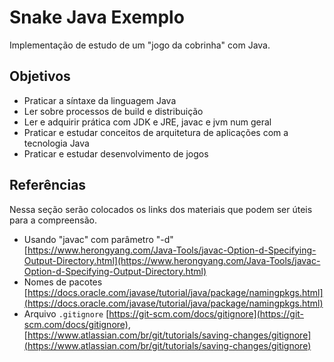 # Snake Java Exemplo

Implementação de estudo de um "jogo da cobrinha" com Java.

## Objetivos

* Praticar a síntaxe da linguagem Java
* Ler sobre processos de build e distribuição
* Ler e adquirir prática com JDK e JRE, javac e jvm num geral
* Praticar e estudar conceitos de arquitetura de aplicações com a tecnologia Java
* Praticar e estudar desenvolvimento de jogos

## Referências

Nessa seção serão colocados os links dos materiais que podem ser úteis para a compreensão.

* Usando "javac" com parâmetro "-d" [https://www.herongyang.com/Java-Tools/javac-Option-d-Specifying-Output-Directory.html](https://www.herongyang.com/Java-Tools/javac-Option-d-Specifying-Output-Directory.html)
* Nomes de pacotes [https://docs.oracle.com/javase/tutorial/java/package/namingpkgs.html](https://docs.oracle.com/javase/tutorial/java/package/namingpkgs.html)
* Arquivo `.gitignore` [https://git-scm.com/docs/gitignore](https://git-scm.com/docs/gitignore), [https://www.atlassian.com/br/git/tutorials/saving-changes/gitignore](https://www.atlassian.com/br/git/tutorials/saving-changes/gitignore)
